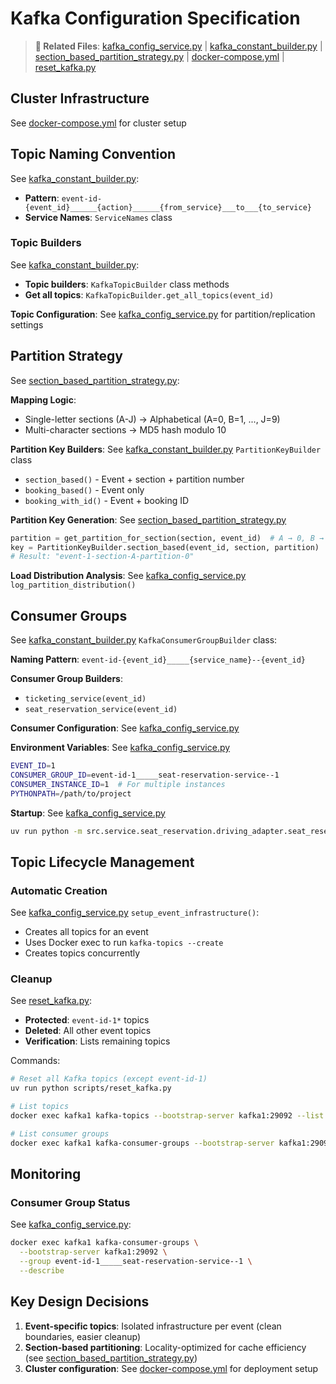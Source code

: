 # Kafka Configuration Specification

> **📁 Related Files**: [kafka_config_service.py](../src/platform/message_queue/kafka_config_service.py) | [kafka_constant_builder.py](../src/platform/message_queue/kafka_constant_builder.py) | [section_based_partition_strategy.py](../src/platform/message_queue/section_based_partition_strategy.py) | [docker-compose.yml](../docker-compose.yml) | [reset_kafka.py](../scripts/reset_kafka.py)

## Cluster Infrastructure

See [docker-compose.yml](../docker-compose.yml) for cluster setup

## Topic Naming Convention

See [kafka_constant_builder.py](../src/platform/message_queue/kafka_constant_builder.py):
- **Pattern**: `event-id-{event_id}______{action}______{from_service}___to___{to_service}`
- **Service Names**: `ServiceNames` class

### Topic Builders

See [kafka_constant_builder.py](../src/platform/message_queue/kafka_constant_builder.py):
- **Topic builders**: `KafkaTopicBuilder` class methods
- **Get all topics**: `KafkaTopicBuilder.get_all_topics(event_id)`

**Topic Configuration**: See [kafka_config_service.py](../src/platform/message_queue/kafka_config_service.py) for partition/replication settings

## Partition Strategy

See [section_based_partition_strategy.py](../src/platform/message_queue/section_based_partition_strategy.py):

**Mapping Logic**:
- Single-letter sections (A-J) → Alphabetical (A=0, B=1, ..., J=9)
- Multi-character sections → MD5 hash modulo 10

**Partition Key Builders**: See [kafka_constant_builder.py](../src/platform/message_queue/kafka_constant_builder.py) `PartitionKeyBuilder` class
- `section_based()` - Event + section + partition number
- `booking_based()` - Event only
- `booking_with_id()` - Event + booking ID

**Partition Key Generation**: See [section_based_partition_strategy.py](../src/platform/message_queue/section_based_partition_strategy.py)
```python
partition = get_partition_for_section(section, event_id)  # A → 0, B → 1
key = PartitionKeyBuilder.section_based(event_id, section, partition)
# Result: "event-1-section-A-partition-0"
```

**Load Distribution Analysis**: See [kafka_config_service.py](../src/platform/message_queue/kafka_config_service.py) `log_partition_distribution()`

## Consumer Groups

See [kafka_constant_builder.py](../src/platform/message_queue/kafka_constant_builder.py) `KafkaConsumerGroupBuilder` class:

**Naming Pattern**: `event-id-{event_id}_____{service_name}--{event_id}`

**Consumer Group Builders**:
- `ticketing_service(event_id)`
- `seat_reservation_service(event_id)`

**Consumer Configuration**: See [kafka_config_service.py](../src/platform/message_queue/kafka_config_service.py)

**Environment Variables**: See [kafka_config_service.py](../src/platform/message_queue/kafka_config_service.py)
```bash
EVENT_ID=1
CONSUMER_GROUP_ID=event-id-1_____seat-reservation-service--1
CONSUMER_INSTANCE_ID=1  # For multiple instances
PYTHONPATH=/path/to/project
```

**Startup**: See [kafka_config_service.py](../src/platform/message_queue/kafka_config_service.py)
```bash
uv run python -m src.service.seat_reservation.driving_adapter.seat_reservation_mq_consumer
```

## Topic Lifecycle Management

### Automatic Creation

See [kafka_config_service.py](../src/platform/message_queue/kafka_config_service.py) `setup_event_infrastructure()`:
- Creates all topics for an event
- Uses Docker exec to run `kafka-topics --create`
- Creates topics concurrently

### Cleanup

See [reset_kafka.py](../scripts/reset_kafka.py):
- **Protected**: `event-id-1*` topics
- **Deleted**: All other event topics
- **Verification**: Lists remaining topics

Commands:
```bash
# Reset all Kafka topics (except event-id-1)
uv run python scripts/reset_kafka.py

# List topics
docker exec kafka1 kafka-topics --bootstrap-server kafka1:29092 --list

# List consumer groups
docker exec kafka1 kafka-consumer-groups --bootstrap-server kafka1:29092 --list
```

## Monitoring

### Consumer Group Status

See [kafka_config_service.py](../src/platform/message_queue/kafka_config_service.py):
```bash
docker exec kafka1 kafka-consumer-groups \
  --bootstrap-server kafka1:29092 \
  --group event-id-1_____seat-reservation-service--1 \
  --describe
```

## Key Design Decisions

1. **Event-specific topics**: Isolated infrastructure per event (clean boundaries, easier cleanup)
2. **Section-based partitioning**: Locality-optimized for cache efficiency (see [section_based_partition_strategy.py](../src/platform/message_queue/section_based_partition_strategy.py))
3. **Cluster configuration**: See [docker-compose.yml](../docker-compose.yml) for deployment setup
